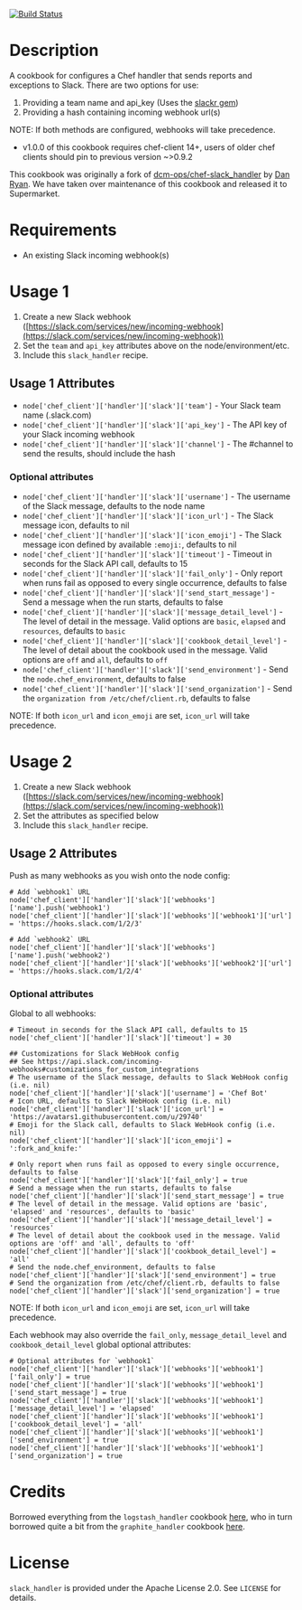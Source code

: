 [![Build Status](https://img.shields.io/circleci/project/rackspace-cookbooks/chef-slack_handler/master.svg)](https://circleci.com/gh/rackspace-cookbooks/chef-slack_handler)

# Description

A cookbook for configures a Chef handler that sends reports and exceptions to Slack.  There are two options for use:

1. Providing a team name and api_key (Uses the [slackr gem](https://rubygems.org/gems/slackr))
2. Providing a hash containing incoming webhook url(s)

NOTE: If both methods are configured, webhooks will take precedence.

* v1.0.0 of this cookbook requires chef-client 14+, users of older chef clients should pin to previous version ~>0.9.2

This cookbook was originally a fork of [dcm-ops/chef-slack_handler](https://github.com/dcm-ops/chef-slack_handler) by [Dan Ryan](dan.ryan@enstratius.com). We have taken over maintenance of this cookbook and released it to Supermarket.

# Requirements

* An existing Slack incoming webhook(s)

# Usage 1

1. Create a new Slack webhook ([https://slack.com/services/new/incoming-webhook](https://slack.com/services/new/incoming-webhook))
2. Set the `team` and `api_key` attributes above on the node/environment/etc.
3. Include this `slack_handler` recipe.

## Usage 1 Attributes

* `node['chef_client']['handler']['slack']['team']` - Your Slack team name (<team-name>.slack.com)
* `node['chef_client']['handler']['slack']['api_key']` - The API key of your Slack incoming webhook
* `node['chef_client']['handler']['slack']['channel']` - The #channel to send the results, should include the hash

### Optional attributes

* `node['chef_client']['handler']['slack']['username']` - The username of the Slack message, defaults to the node name
* `node['chef_client']['handler']['slack']['icon_url']` - The Slack message icon, defaults to nil
* `node['chef_client']['handler']['slack']['icon_emoji']` - The Slack message icon defined by available `:emoji:`, defaults to nil
* `node['chef_client']['handler']['slack']['timeout']` - Timeout in seconds for the Slack API call, defaults to 15
* `node['chef_client']['handler']['slack']['fail_only']` - Only report when runs fail as opposed to every single occurrence, defaults to false
* `node['chef_client']['handler']['slack']['send_start_message']` - Send a message when the run starts, defaults to false
* `node['chef_client']['handler']['slack']['message_detail_level']` - The level of detail in the message. Valid options are `basic`, `elapsed` and `resources`, defaults to `basic`
* `node['chef_client']['handler']['slack']['cookbook_detail_level']` - The level of detail about the cookbook used in the message. Valid options are `off` and `all`, defaults to `off`
* `node['chef_client']['handler']['slack']['send_environment']` - Send the `node.chef_environment`, defaults to false
* `node['chef_client']['handler']['slack']['send_organization']` - Send the `organization from /etc/chef/client.rb`, defaults to false

NOTE: If both `icon_url` and `icon_emoji` are set, `icon_url` will take precedence.

# Usage 2

1. Create a new Slack webhook ([https://slack.com/services/new/incoming-webhook](https://slack.com/services/new/incoming-webhook))
2. Set the attributes as specified below
3. Include this `slack_handler` recipe.

## Usage 2 Attributes

Push as many webhooks as you wish onto the node config:

```
# Add `webhook1` URL
node['chef_client']['handler']['slack']['webhooks']['name'].push('webhook1')
node['chef_client']['handler']['slack']['webhooks']['webhook1']['url'] = 'https://hooks.slack.com/1/2/3'

# Add `webhook2` URL
node['chef_client']['handler']['slack']['webhooks']['name'].push('webhook2')
node['chef_client']['handler']['slack']['webhooks']['webhook2']['url'] = 'https://hooks.slack.com/1/2/4'
```

### Optional attributes

Global to all webhooks:

```
# Timeout in seconds for the Slack API call, defaults to 15
node['chef_client']['handler']['slack']['timeout'] = 30

## Customizations for Slack WebHook config
## See https://api.slack.com/incoming-webhooks#customizations_for_custom_integrations
# The username of the Slack message, defaults to Slack WebHook config (i.e. nil)
node['chef_client']['handler']['slack']['username'] = 'Chef Bot'
# Icon URL, defaults to Slack WebHook config (i.e. nil)
node['chef_client']['handler']['slack']['icon_url'] = 'https://avatars1.githubusercontent.com/u/29740'
# Emoji for the Slack call, defaults to Slack WebHook config (i.e. nil)
node['chef_client']['handler']['slack']['icon_emoji'] = ':fork_and_knife:'

# Only report when runs fail as opposed to every single occurrence, defaults to false
node['chef_client']['handler']['slack']['fail_only'] = true
# Send a message when the run starts, defaults to false
node['chef_client']['handler']['slack']['send_start_message'] = true
# The level of detail in the message. Valid options are 'basic', 'elapsed' and 'resources', defaults to 'basic'
node['chef_client']['handler']['slack']['message_detail_level'] = 'resources'
# The level of detail about the cookbook used in the message. Valid options are 'off' and 'all', defaults to 'off'
node['chef_client']['handler']['slack']['cookbook_detail_level'] = 'all'
# Send the node.chef_environment, defaults to false
node['chef_client']['handler']['slack']['send_environment'] = true
# Send the organization from /etc/chef/client.rb, defaults to false
node['chef_client']['handler']['slack']['send_organization'] = true
```

NOTE: If both `icon_url` and `icon_emoji` are set, `icon_url` will take precedence.

Each webhook may also override the `fail_only`, `message_detail_level` and `cookbook_detail_level` global optional attributes:

```
# Optional attributes for `webhook1`
node['chef_client']['handler']['slack']['webhooks']['webhook1']['fail_only'] = true
node['chef_client']['handler']['slack']['webhooks']['webhook1']['send_start_message'] = true
node['chef_client']['handler']['slack']['webhooks']['webhook1']['message_detail_level'] = 'elapsed'
node['chef_client']['handler']['slack']['webhooks']['webhook1']['cookbook_detail_level'] = 'all'
node['chef_client']['handler']['slack']['webhooks']['webhook1']['send_environment'] = true
node['chef_client']['handler']['slack']['webhooks']['webhook1']['send_organization'] = true
```

# Credits

Borrowed everything from the `logstash_handler` cookbook [here](https://github.com/lusis/logstash_handler), who in turn borrowed quite a bit from the `graphite_handler` cookbook [here](https://github.com/realityforge-cookbooks/graphite_handler).

# License

`slack_handler` is provided under the Apache License 2.0. See `LICENSE` for details.
